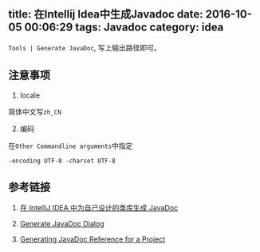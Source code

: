 title: 在Intellij Idea中生成Javadoc
date: 2016-10-05 00:06:29
tags: Javadoc
category: idea
---

`Tools | Generate JavaDoc`, 写上输出路径即可。

## 注意事项

1. locale

  简体中文写`zh_CN`

2. 编码

  在`Other Commandline arguments`中指定
  ```
  -encoding UTF-8 -charset UTF-8
  ```

## 参考链接

1. [在 IntelliJ IDEA 中为自己设计的类库生成 JavaDoc](http://www.cnblogs.com/cyberniuniu/p/5021910.html)

2. [Generate JavaDoc Dialog](https://www.jetbrains.com/help/idea/2016.2/generate-javadoc-dialog.html)

3. [Generating JavaDoc Reference for a Project](https://www.jetbrains.com/help/idea/2016.2/generating-javadoc-reference-for-a-project.html)
